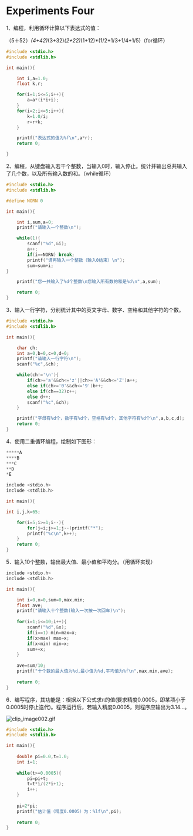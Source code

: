 # Experiments Four

1、编程，利用循环计算以下表达式的值：

（5＋52）*(4+42)*(3+32)*(2+22)*(1+12)*(1/2+1/3+1/4+1/5)（for循环）

```c
#include <stdio.h>
#include <stdlib.h>

int main(){

	int i,a=1.0;
	float k,r;

	for(i=1;i<=5;i++){
		a=a*(i*i+i);
	}
	for(i=2;i<=5;i++){
		k=1.0/i;
		r=r+k;
	}

	printf("表达式的值为%f\n",a*r);
	return 0;

}
```



2、编程，从键盘输入若干个整数，当输入0时，输入停止。统计并输出总共输入了几个数，以及所有输入数的和。（while循环）

```c
#include <stdio.h>
#include <stdlib.h>

#define NORN 0

int main(){

	int i,sum,a=0;
	printf("请输入一个整数\n");

	while(1){
		scanf("%d",&i);
		a++;
		if(i==NORN) break;
		printf("请再输入一个整数（输入0结束）\n");
		sum=sum+i;
}

    printf("您一共输入了%d个整数\n您输入所有数的和是%d\n",a,sum);

    return 0;
}
```



3、输入一行字符，分别统计其中的英文字母、数字、空格和其他字符的个数。

```c
#include <stdio.h>
#include <stdlib.h>

int main(){

	char ch;
	int a=0,b=0,c=0,d=0;
	printf("请输入一行字符\n");
	scanf("%c",&ch);

	while(ch!='\n'){
		if(ch>='a'&&ch<='z'||ch>='A'&&ch<='Z')a++;
		else if(ch>='0'&&ch<='9')b++;
		else if(ch==32)c++;
		else d++;
		scanf("%c",&ch);
	}

	printf("字母有%d个，数字有%d个，空格有%d个，其他字符有%d个\n",a,b,c,d);
	return 0;
}
```



4、使用二重循环编程，绘制如下图形：

```c
*****A
****B
***C
**D
*E
```

```c
include <stdio.h>
include <stdlib.h>

int main(){

int i,j,k=65;

    for(i=5;i>=1;i--){
        for(j=i;j>=1;j--)printf("*");
        printf("%c\n",k++);
    }
    return 0;
}
```



5．输入10个整数，输出最大值、最小值和平均分。（用循环实现）

```c
include <stdio.h>
include <stdlib.h>

int main(){

    int i=0,x=0,sum=0,max,min;
    float ave;
    printf("请输入十个整数(输入一次按一次回车)\n");
    
    for(i=1;i<=10;i++){
        scanf("%d",&x);
        if(i==1) min=max=x;
        if(x>max) max=x;
        if(x<min) min=x;
        sum+=x;
    }
    
    ave=sum/10;
    printf("十个数的最大值为%d,最小值为%d,平均值为%f\n",max,min,ave);
    
    return 0;
}
```



6．编写程序，其功能是：根据以下公式求π的值(要求精度0.0005，即某项小于0.0005时停止迭代)。程序运行后，若输入精度0.0005，则程序应输出为3.14…。

![clip_image002.gif](https://upload-images.jianshu.io/upload_images/19680844-285507d6d2c464ac.gif?imageMogr2/auto-orient/strip)

```c
#include <stdio.h>
#include <stdlib.h>

int main(){
    
    double pi=0.0,t=1.0;
    int i=1;
    
    while(t>=0.0005){
        pi=pi+t;
        t=t*i/(2*i+1);
        i++;
    }
    
    pi=2*pi;
    printf("估计值（精度0.0005）为：%lf\n",pi);
    
    return 0;
}
```



